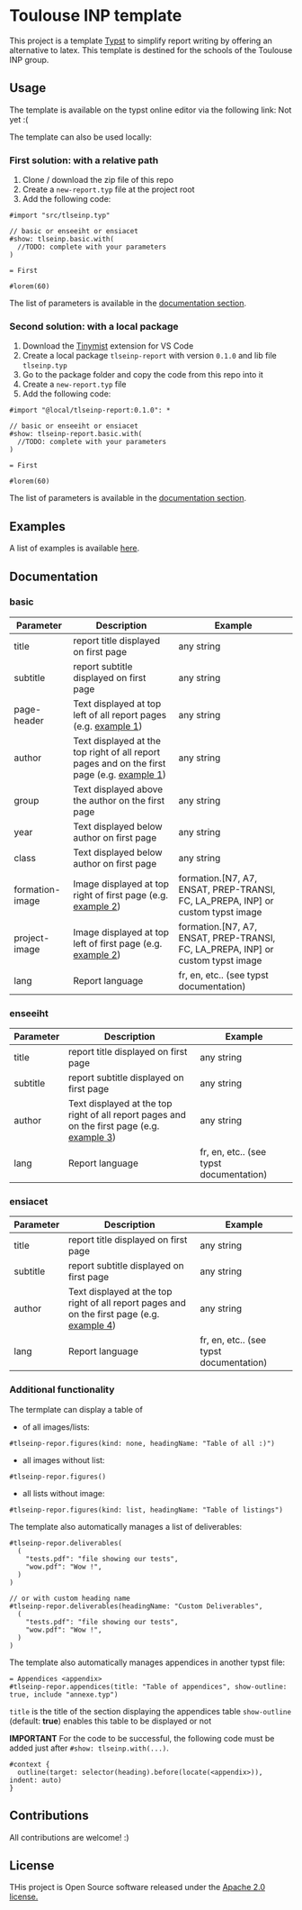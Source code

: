 # Toulouse INP template
This project is a template [Typst](https://typst.app) to simplify report writing by offering an alternative to latex. 
This template is destined for the schools of the Toulouse INP group.

## Usage
The template is available on the typst online editor via the following link: Not yet :(


The template can also be used locally:

### First solution: with a relative path
1. Clone / download the zip file of this repo
2. Create a `new-report.typ` file at the project root
3. Add the following code: 
```typst
#import "src/tlseinp.typ"

// basic or enseeiht or ensiacet
#show: tlseinp.basic.with(
  //TODO: complete with your parameters
) 

= First

#lorem(60)
```

The list of parameters is available in the [documentation section](#documentation-section).

### Second solution: with a local package
1. Download the [Tinymist](https://github.com/Myriad-Dreamin/tinymist/tree/main/editors/vscode/) extension for VS Code
2. Create a local package `tlseinp-report` with version `0.1.0` and lib file `tlseinp.typ`
3. Go to the package folder and copy the code from this repo into it
4. Create a `new-report.typ` file
5. Add the following code: 
```typst
#import "@local/tlseinp-report:0.1.0": *

// basic or enseeiht or ensiacet
#show: tlseinp-report.basic.with(
  //TODO: complete with your parameters
) 

= First

#lorem(60)
```

The list of parameters is available in the [documentation section](#documentation-section).

## Examples
A list of examples is available [here](examples/).

## Documentation <a id="documentation-section"></a>

### basic

| Parameter       | Description                                                                                                       | Example                                                                         |
|-----------------|-------------------------------------------------------------------------------------------------------------------|---------------------------------------------------------------------------------|
| title           | report title displayed on first page                                                                              | any string                                                                      |
| subtitle        | report subtitle displayed on first page                                                                           | any string                                                                      |
| page-header     | Text displayed at top left of all report pages (e.g. [example 1](examples/example1/))                             | any string                                                                      |
| author          | Text displayed at the top right of all report pages and on the first page (e.g.  [example 1](examples/example1/)) | any string                                                                      |
| group           | Text displayed above the author on the first page                                                                 | any string                                                                      |
| year            | Text displayed below author on first page                                                                         | any string                                                                      |
| class           | Text displayed below author on first page                                                                         | any string                                                                      |
| formation-image | Image displayed at top right of first page (e.g.  [example 2](examples/example2/))                                | formation.[N7, A7, ENSAT, PREP-TRANSI, FC, LA_PREPA, INP] or custom typst image |
| project-image   | Image displayed at top left of first page (e.g.  [example 2](examples/example2/))                                 | formation.[N7, A7, ENSAT, PREP-TRANSI, FC, LA_PREPA, INP] or custom typst image |
| lang            | Report language                                                                                                   | fr, en, etc.. (see typst documentation)                                         |

### enseeiht

| Parameter       | Description                                                                                                       | Example                                                                         |
|-----------------|-------------------------------------------------------------------------------------------------------------------|---------------------------------------------------------------------------------|
| title           | report title displayed on first page                                                                              | any string                                                                      |
| subtitle        | report subtitle displayed on first page                                                                           | any string                                                                      |
| author          | Text displayed at the top right of all report pages and on the first page (e.g.  [example 3](examples/example3/)) | any string                                                                      |
| lang            | Report language                                                                                                   | fr, en, etc.. (see typst documentation)                                         |

### ensiacet

| Parameter       | Description                                                                                                       | Example                                                                         |
|-----------------|-------------------------------------------------------------------------------------------------------------------|---------------------------------------------------------------------------------|
| title           | report title displayed on first page                                                                              | any string                                                                      |
| subtitle        | report subtitle displayed on first page                                                                           | any string                                                                      |
| author          | Text displayed at the top right of all report pages and on the first page (e.g.  [example 4](examples/example4/)) | any string                                                                      |
| lang            | Report language                                                                                                   | fr, en, etc.. (see typst documentation)                                         |

### Additional functionality
The termplate can display a table of 
- of all images/lists:
```typst
#tlseinp-repor.figures(kind: none, headingName: "Table of all :)")
```

- all images without list:
```typst
#tlseinp-repor.figures()
```

- all lists without image:
```typst
#tlseinp-repor.figures(kind: list, headingName: "Table of listings")
```

The template also automatically manages a list of deliverables:
```typst
#tlseinp-repor.deliverables(
  (
    "tests.pdf": "file showing our tests",
    "wow.pdf": "Wow !",
  )
)

// or with custom heading name
#tlseinp-repor.deliverables(headingName: "Custom Deliverables",
  (
    "tests.pdf": "file showing our tests",
    "wow.pdf": "Wow !",
  )
)
```

The template also automatically manages appendices in another typst file:
```typst
= Appendices <appendix>
#tlseinp-repor.appendices(title: "Table of appendices", show-outline: true, include "annexe.typ")
```

`title` is the title of the section displaying the appendices table
`show-outline` (default: **true**) enables this table to be displayed or not

**IMPORTANT** For the code to be successful, the following code must be added just after `#show: tlseinp.with(...)`.
```typst
#context {
  outline(target: selector(heading).before(locate(<appendix>)), indent: auto)
}
```

## Contributions
All contributions are welcome! :)

## License
THis project is Open Source software released under the [Apache 2.0 license.](https://www.apache.org/licenses/LICENSE-2.0.html)
